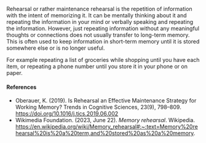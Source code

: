 Rehearsal or rather maintenance rehearsal is the repetition of information with the intent of memorizing it. It can be mentally thinking about it and repeating the information in your mind or verbally speaking and repeating the information. However, just repeating information without any meaningful thoughts or connections does not usually transfer to long-term memory. This is often used to keep information in short-term memory until it is stored somewhere else or is no longer useful.

For example repeating a list of groceries while shopping until you have each item, or repeating a phone number until you store it in your phone or on paper.

#### References
- Oberauer, K. (2019). Is Rehearsal an Effective Maintenance Strategy for Working Memory? Trends in Cognitive Sciences, 23(9), 798–809. https://doi.org/10.1016/j.tics.2019.06.002
- Wikimedia Foundation. (2023, June 22). _Memory rehearsal_. Wikipedia. https://en.wikipedia.org/wiki/Memory_rehearsal#:~:text=Memory%20rehearsal%20is%20a%20term,and%20stored%20as%20a%20memory.